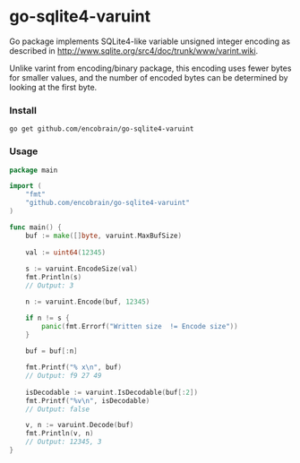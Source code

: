 # go-sqlite4-varuint

Go package implements SQLite4-like variable unsigned integer encoding
as described in http://www.sqlite.org/src4/doc/trunk/www/varint.wiki.

Unlike varint from encoding/binary package, this encoding uses fewer bytes
for smaller values, and the number of encoded bytes can be determined by
looking at the first byte.

### Install
   
`go get github.com/encobrain/go-sqlite4-varuint`

### Usage

```go
package main

import (
	"fmt"
	"github.com/encobrain/go-sqlite4-varuint"
)

func main() {
	buf := make([]byte, varuint.MaxBufSize)
	
	val := uint64(12345)
	
	s := varuint.EncodeSize(val)
	fmt.Println(s)
	// Output: 3

	n := varuint.Encode(buf, 12345)

	if n != s {
		panic(fmt.Errorf("Written size  != Encode size"))
    }
	
	buf = buf[:n]

	fmt.Printf("% x\n", buf)
	// Output: f9 27 49
	
	isDecodable := varuint.IsDecodable(buf[:2])
	fmt.Printf("%v\n", isDecodable)
	// Output: false

	v, n := varuint.Decode(buf)
	fmt.Println(v, n)
	// Output: 12345, 3
}

```